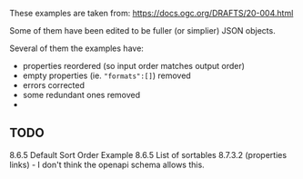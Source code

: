 These examples are taken from:
https://docs.ogc.org/DRAFTS/20-004.html

Some of them have been edited to be fuller (or simplier) JSON objects.

Several of them the examples have:
* properties reordered (so input order matches output order)
* empty properties (ie. `"formats":[]`) removed
* errors corrected
* some redundant ones removed
* 


TODO
----

8.6.5 Default Sort Order Example
8.6.5 List of sortables
8.7.3.2 (properties links) - I don't think the openapi schema allows this.  
